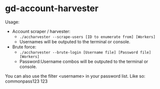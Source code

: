 # gd-account-harvester
Usage:
- Account scraper / harvester:
    - `./accharvester --scrape-users [ID to enumerate from] [Workers]`
    - Usernames will be outputed to the terminal or console.
- Brute force:
    - `./accharvester --brute-login [Username file] [Password file] [Workers]`
    - Password:Username combos will be outputed to the terminal or console.

You can also use the filter \<username\> in your password list. Like so:
commonpass123
<username>123
